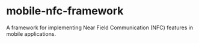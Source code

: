 # mobile-nfc-framework
A framework for implementing Near Field Communication (NFC) features in mobile applications.
